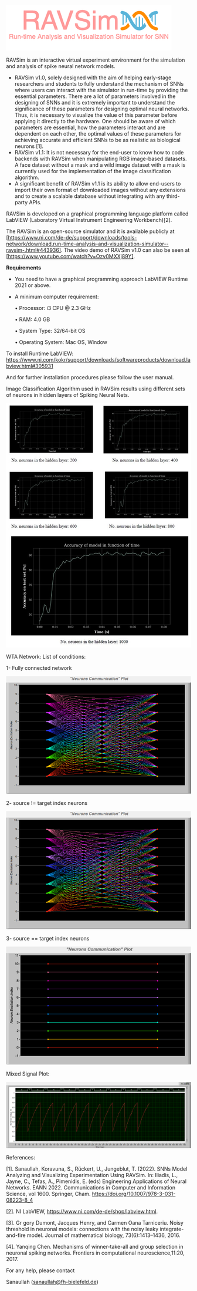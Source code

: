 

![RAVSim: Run-time Analysis and Visualization Simulator for SNN Models](https://github.com/Rao-Sanaullah/RAVSim/blob/main/RAVSim%20logo.png)

RAVSim is an interactive virtual experiment environment for the simulation and analysis of spike neural network models. 
 - RAVSim v1.0, solely designed with the aim of helping early-stage researchers and students to fully understand the mechanism of SNNs where users can interact with the simulator in run-time by providing the essential parameters. There are a lot of parameters involved in the designing of SNNs and it is extremely important to understand the significance of these parameters for designing optimal neural networks. Thus, it is necessary to visualize the value of this parameter before applying it directly to the hardware. One should be aware of which parameters are essential, how the parameters interact and are dependent on each other, the optimal values of these parameters for achieving accurate and efficient SNNs to be as realistic as biological neurons [1].
 - RAVSim v1.1: It is not necessary for the end-user to know how to code backends with RAVSim when manipulating RGB image-based datasets. A face dataset without a mask and a wild image dataset with a mask is currently used for the implementation of the image classification algorithm.
 - A significant benefit of RAVSim v1.1 is its ability to allow end-users to import their own format of downloaded images without any extensions and to create a scalable database without integrating with any third-party APIs.  

RAVSim is developed on a graphical programming language platform called LabVIEW (Laboratory Virtual Instrument Engineering Workbench)[2].


The RAVSim is an open-source simulator and it is available publicly at [https://www.ni.com/de-de/support/downloads/tools-network/download.run-time-analysis-and-visualization-simulator--ravsim-.html#443936]. The video demo of RAVSim v1.0 can also be seen at [https://www.youtube.com/watch?v=Ozv0MXXj89Y].

**Requirements**
- You need to have a graphical programming approach LabVIEW Runtime 2021 or above.
- A minimum computer requirement:
  
  • Processor: i3 CPU @ 2.3 GHz
  
  • RAM: 4.0 GB
  
  • System Type: 32/64-bit OS
  
  • Operating System: Mac OS, Window

To install Runtime LabVIEW:
https://www.ni.com/kokr/support/downloads/softwareproducts/download.labview.html#305931

And for further installation procedures please follow the user manual.

Image Classification Algorithm used in RAVSim results using different sets of neurons in hidden layers of Spiking Neural Nets.
 
![Model Accuracy](https://github.com/Rao-Sanaullah/RAVSim/blob/main/results_v1.1.jpg)


WTA Network: List of conditions:

  1- Fully connected network

  ![Fully connected network](https://github.com/Rao-Sanaullah/RAVSim/blob/main/Apr-06-22%20Time%2012%2049%2051.png)

  2- source != target index neurons

  ![source != target index neurons](https://github.com/Rao-Sanaullah/RAVSim/blob/main/Apr-06-22%20Time%2012%2049%2053.png)
  
  3- source == target index neurons

  ![source == target index neurons](https://github.com/Rao-Sanaullah/RAVSim/blob/main/Apr-06-22%20Time%2014%2031%2054.png)

Mixed Signal Plot:

  ![Mixed Signal Plot](https://github.com/Rao-Sanaullah/RAVSim/blob/main/Apr-06-22%20Time%2012%2049%2058.png)

References:

[1]. Sanaullah, Koravuna, S., Rückert, U., Jungeblut, T. (2022). SNNs Model Analyzing and Visualizing Experimentation Using RAVSim. In: Iliadis, L., Jayne, C., Tefas, A., Pimenidis, E. (eds) Engineering Applications of Neural Networks. EANN 2022. Communications in Computer and Information Science, vol 1600. Springer, Cham. https://doi.org/10.1007/978-3-031-08223-8_4

[2]. NI LabVIEW, https://www.ni.com/de-de/shop/labview.html.

[3]. Gr gory Dumont, Jacques Henry, and Carmen Oana Tarniceriu. Noisy threshold in neuronal models: connections with the noisy leaky integrate-and-fire model. Journal of mathematical biology, 73(6):1413–1436, 2016.

[4]. Yanqing Chen. Mechanisms of winner-take-all and group selection in neuronal spiking networks. Frontiers in computational neuroscience,11:20, 2017.


For any help, please contact

Sanaullah (sanaullah@fh-bielefeld.de)
